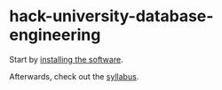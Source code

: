# hack-university-database-engineering
Start by [installing the software](install.md).

Afterwards, check out the [syllabus](syllabus.md).
